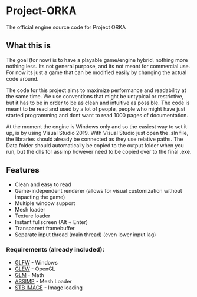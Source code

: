 # Project-ORKA
The official engine source code for Project ORKA

## What this is
The goal (for now) is to have a playable game/engine hybrid, nothing more nothing less.
Its not general purpose, and its not meant for commercial use.
For now its just a game that can be modified easily by changing the actual code around.

The code for this project aims to maximize performance and readability at the same time. We use conventions that might be untypical or restrictive, but it has to be in order to be as clean and intuitive as possible. The code is meant to be read and used by a lot of people, people who might have just started programming and dont want to read 1000 pages of documentation.

At the moment the engine is Windows only and so the easiest way to set it up, is by using Visual Studio 2019.
With Visual Studio just open the .sln file, the libraries should already be connected as they use relative paths.
The Data folder should automatically be copied to the output folder when you run, but the dlls for assimp however need to be copied over to the final .exe.

## Features
* Clean and easy to read
* Game-independent renderer (allows for visual customization without impacting the game)
* Multiple window support
* Mesh loader
* Texture loader
* Instant fullscreen (Alt + Enter)
* Transparent framebuffer
* Separate input thread (main thread) (even lower input lag)

### Requirements (already included):
* [GLFW](https://www.glfw.org/) - Windows
* [GLEW](http://glew.sourceforge.net/) - OpenGL
* [GLM](https://glm.g-truc.net/0.9.9/index.html) - Math
* [ASSIMP](https://www.assimp.org/) - Mesh Loader
* [STB IMAGE](https://github.com/nothings/stb) - Image loading
